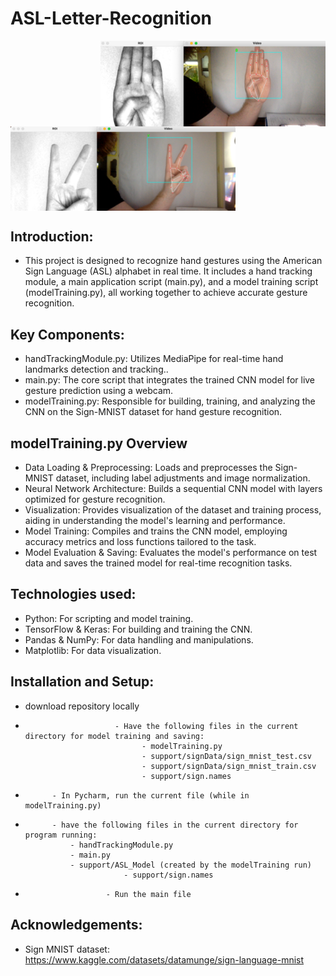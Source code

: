 # ASL-Letter-Recognition

<img align="right" src="https://github.com/jakestringfellow/ASL-Letter-Recognition/blob/main/support/B.png" width="360px" alt="picture">

<img align="center" src="https://github.com/jakestringfellow/ASL-Letter-Recognition/blob/main/support/V.png" width="360px" alt="picture">

## Introduction:
* This project is designed to recognize hand gestures using the American Sign Language (ASL) alphabet in real time. It includes a hand tracking module, a main application script (main.py), and a model training script (modelTraining.py), all working together to achieve accurate gesture recognition.

## Key Components: 
* handTrackingModule.py: Utilizes MediaPipe for real-time hand landmarks detection and tracking..
* main.py: The core script that integrates the trained CNN model for live gesture prediction using a webcam.
* modelTraining.py: Responsible for building, training, and analyzing the CNN on the Sign-MNIST dataset for hand gesture recognition.

## modelTraining.py Overview
* Data Loading & Preprocessing: Loads and preprocesses the Sign-MNIST dataset, including label adjustments and image normalization.
* Neural Network Architecture: Builds a sequential CNN model with layers optimized for gesture recognition.
* Visualization: Provides visualization of the dataset and training process, aiding in understanding the model's learning and performance.
* Model Training: Compiles and trains the CNN model, employing accuracy metrics and loss functions tailored to the task.
* Model Evaluation & Saving: Evaluates the model's performance on test data and saves the trained model for real-time recognition tasks.
                       
## Technologies used:  
* Python: For scripting and model training.
* TensorFlow & Keras: For building and training the CNN.
* Pandas & NumPy: For data handling and manipulations.
* Matplotlib: For data visualization.

## Installation and Setup: 
* download repository locally
*                         - Have the following files in the current directory for model training and saving: 
                        		- modelTraining.py
                        		- support/signData/sign_mnist_test.csv
                        		- support/signData/sign_mnist_train.csv
                        		- support/sign.names
                      
*			- In Pycharm, run the current file (while in modelTraining.py)
*			- have the following files in the current directory for program running:
				- handTrackingModule.py
  			 	- main.py
				- support/ASL_Model (created by the modelTraining run)
                        	- support/sign.names
*                   	- Run the main file

## Acknowledgements:
* Sign MNIST dataset: https://www.kaggle.com/datasets/datamunge/sign-language-mnist


